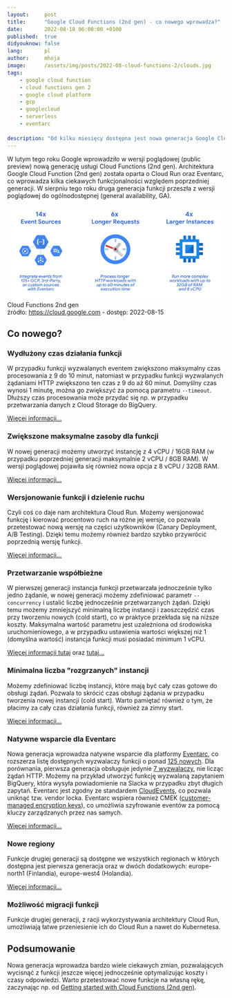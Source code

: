 ```yaml
---
layout:     post
title:      "Google Cloud Functions (2nd gen) - co nowego wprowadza?"
date:       2022-08-18 06:00:00 +0100
published:  true
didyouknow: false
lang:       pl
author:     mhoja
image:      /assets/img/posts/2022-08-cloud-functions-2/clouds.jpg
tags:
    - google cloud function
    - cloud functions gen 2
    - google cloud platform
    - gcp
    - googlecloud
    - serverless
    - eventarc

description: "Od kilku miesięcy dostępna jest nowa generacja Google Cloud Function (2nd gen), początkowo w wersji poglądowej (public preview) a dzisiaj również w wersji ogólnodostępnej (general availability). Jakie zmiany zostały wprowadzone względem poprzedniej generacji?"
---
```


W lutym tego roku Google wprowadziło w wersji poglądowej (public preview) nową generację usługi Cloud Functions (2nd gen). Architektura Google Cloud Function (2nd gen) została oparta o Cloud Run oraz Eventarc, co wprowadza kilka ciekawych funkcjonalności względem poprzedniej generacji. W sierpniu tego roku druga generacja funkcji przeszła z wersji poglądowej do ogólnodostępnej (general availability, GA).

![Cloud Functions 2nd gen](/assets/img/posts/2022-08-cloud-functions-2/cloud_function_2nd_gen_whats_new.jpg)
<span class="img-legend">Cloud Functions 2nd gen<br />źródło: <a href="https://cloud.google.com/blog/products/serverless/cloud-functions-2nd-generation-now-generally-available">https://cloud.google.com</a> - dostęp: 2022-08-15</span>

## Co nowego?

### Wydłużony czas działania funkcji

W przypadku funkcji wyzwalanych eventem zwiększono maksymalny czas procesowania z 9 do 10 minut, natomiast w przypadku funkcji wyzwalanych żądaniami HTTP zwiększono ten czas z 9 do aż 60 minut. Domyślny czas wynosi 1 minutę, można go zwiększyć za pomocą parametru `--timeout`. Dłuższy czas procesowania może przydać się np. w przypadku przetwarzania danych z Cloud Storage do BigQuery.

[Więcej informacji...](https://cloud.google.com/functions/docs/configuring/timeout)

### Zwiększone maksymalne zasoby dla funkcji

W nowej generacji możemy utworzyć instancję z 4 vCPU / 16GB RAM (w przypadku poprzedniej generacji maksymalnie 2 vCPU / 8GB RAM). W wersji poglądowej pojawiła się również nowa opcja z 8 vCPU / 32GB RAM.

[Więcej informacji...](https://cloud.google.com/functions/docs/configuring/memory)

### Wersjonowanie funkcji i dzielenie ruchu

Czyli coś co daje nam architektura Cloud Run. Możemy wersjonować funkcję i kierować procentowo ruch na różne jej wersje, co pozwala przetestować nową wersję na części użytkowników (Canary Deployment, A/B Testing). Dzięki temu możemy również bardzo szybko przywrócić poprzednią wersję funkcji.

[Więcej informacji...](https://cloud.google.com/functions/docs/configuring/traffic-splitting)

### Przetwarzanie współbieżne

W pierwszej generacji instancja funkcji przetwarzała jednocześnie tylko jedno żądanie, w nowej generacji możemy zdefiniować parametr `--concurrency` i ustalić liczbę jednocześnie przetwarzanych żądań. Dzięki temu możemy zmniejszyć minimalną liczbę instancji i zaoszczędzić czas przy tworzeniu nowych (cold start), co w praktyce przekłada się na niższe koszty. Maksymalna wartość parametru jest uzależniona od środowiska uruchomieniowego, a w przypadku ustawienia wartości większej niż 1 (domyślna wartość) instancja funkcji musi posiadać minimum 1 vCPU.

[Więcej informacji tutaj](https://cloud.google.com/functions/docs/configuring/concurrency) oraz [tutaj...](https://cloud.google.com/run/docs/about-concurrency)

### Minimalna liczba "rozgrzanych" instancji

Możemy zdefiniować liczbę instancji, które mają być cały czas gotowe do obsługi żądań. Pozwala to skrócić czas obsługi żądania w przypadku tworzenia nowej instancji (cold start). Warto pamiętać również o tym, że płacimy za cały czas działania funkcji, również za zimny start.

[Więcej informacji...](https://cloud.google.com/functions/docs/configuring/min-instances)

### Natywne wsparcie dla Eventarc

Nowa generacja wprowadza natywne wsparcie dla platformy [Eventarc](https://cloud.google.com/eventarc/docs/overview), co rozszerza listę dostępnych wyzwalaczy funkcji o ponad [125 nowych](https://cloud.google.com/eventarc/docs/reference/supported-events). Dla porównania, pierwsza generacja obsługuje jedynie [7 wyzwalaczy](https://cloud.google.com/functions/docs/calling#1st-gen-triggers), nie licząc żądań HTTP. Możemy na przykład utworzyć funkcję wyzwalaną zapytaniem BigQuery, która wysyła powiadomienie na Slacka w przypadku zbyt długich zapytań. Eventarc jest zgodny ze standardem [CloudEvents](https://cloud.google.com/eventarc/docs/cloudevents), co pozwala uniknąć tzw. vendor locka. Eventarc wspiera również CMEK ([customer-managed encryption keys](https://cloud.google.com/kms/docs/cmek)), co umożliwia szyfrowanie eventów za pomocą kluczy zarządzanych przez nas samych.

[Więcej informacji...](https://cloud.google.com/functions/docs/calling/eventarc)

### Nowe regiony

Funkcje drugiej generacji są dostępne we wszystkich regionach w których dostępna jest pierwsza generacja oraz w dwóch dodatkowych: europe-north1 (Finlandia), europe-west4 (Holandia).

[Więcej informacji...](https://cloud.google.com/functions/docs/locations)

### Możliwość migracji funkcji

Funkcje drugiej generacji, z racji wykorzystywania architektury Cloud Run, umożliwiają łatwe przeniesienie ich do Cloud Run a nawet do Kubernetesa.

## Podsumowanie

Nowa generacja wprowadza bardzo wiele ciekawych zmian, pozwalających wycisnąć z funkcji jeszcze więcej jednocześnie optymalizując koszty i czasy odpowiedzi. Warto przetestować nowe funkcje na własną rękę, zaczynając np. od [Getting started with Cloud Functions (2nd gen)](https://codelabs.developers.google.com/codelabs/cloud-starting-cloudfunctions-v2).

